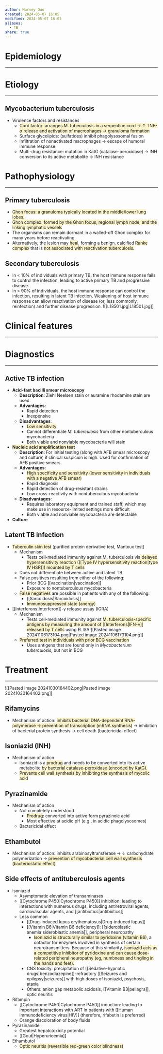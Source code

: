 ```yaml
---
author: Harvey Guo
created: 2024-05-07 16:05
modified: 2024-05-07 16:05
aliases:
  - TB
share: true
---
```

# Epidemiology
---


# Etiology
---
## Mycobacterium tuberculosis 
- Virulence factors and resistances
	- <span style="background:rgba(240, 200, 0, 0.2)">Cord factor: arranges M. tuberculosis in a serpentine cord → ↑ TNF-α release and activation of macrophages → granuloma formation</span>
	- Surface glycolipids: (sulfatides) inhibit phagolysosomal fusion
	- Infiltration of nonactivated macrophages → escape of humoral immune response 
	- Multi-drug resistance: mutation in KatG (catalase-peroxidase) → INH conversion to its active metabolite → INH resistance

# Pathophysiology
---
## Primary tuberculosis
- <span style="background:rgba(240, 200, 0, 0.2)">Ghon focus: a granuloma typically located in the middle/lower lung lobes.</span>
- <span style="background:rgba(240, 200, 0, 0.2)">Ghon complex: formed by the Ghon focus, regional lymph node, and the linking lymphatic vessels</span>
- The organisms can remain dormant in a walled-off Ghon complex for many years before reactivating.
- Alternatively, the lesion may <span style="background:rgba(240, 200, 0, 0.2)">heal</span>, forming a benign, calcified <span style="background:rgba(240, 200, 0, 0.2)">Ranke complex</span> that is <span style="background:rgba(240, 200, 0, 0.2)">not associated with reactivation tuberculosis.</span>
## Secondary tuberculosis
- In < 10% of individuals with primary TB, the host immune response fails to control the infection, leading to active primary TB and progressive disease.
- In > 90% of individuals, the host immune response can control the infection, resulting in latent TB infection. Weakening of host immune response can allow reactivation of disease (or, less commonly, reinfection) and further disease progression.
![[L18501.jpg|L18501.jpg]]

# Clinical features
---


# Diagnostics
---
## Active TB infection
- **Acid-fast bacilli smear microscopy**
	- **Description**: Ziehl Neelsen stain or auramine rhodamine stain are used.
	- **Advantages**:
		- Rapid detection
		- Inexpensive
	- **Disadvantages**:
		- <span style="background:rgba(240, 200, 0, 0.2)">Low sensitivity</span>
		- Cannot differentiate *M. tuberculosis* from other nontuberculous mycobacteria
		- Both viable and nonviable mycobacteria will stain
- **<span style="background:rgba(240, 200, 0, 0.2)">Nucleic acid amplification test</span>**
	- **Description**: For initial testing (along with AFB smear microscopy and culture) if clinical suspicion is high. Used for confirmation of AFB positive smears.
	- **Advantages**:
		- <span style="background:rgba(240, 200, 0, 0.2)">High specificity and sensitivity (lower sensitivity in individuals with a negative AFB smear)</span>
		- Rapid diagnosis
		- Rapid detection of drug-resistant strains
		- Low cross-reactivity with nontuberculous mycobacteria
	- **Disadvantages**:
		- Requires laboratory equipment and trained staff, which may make use in resource-limited settings more difficult
		- Both viable and nonviable mycobacteria are detectable
- **Culture**
## Latent TB infection
- <span style="background:rgba(240, 200, 0, 0.2)">Tuberculin skin test</span> (purified protein derivative test, Mantoux test)
	- Mechanism
		- Tests cell-mediated immunity against M. tuberculosis via<span style="background:rgba(240, 200, 0, 0.2)"> delayed hypersensitivity reaction ([[Type IV hypersensitivity reaction|type IV HSR]]) mounted by T cells</span>
	- Does not differentiate between active and latent TB
	- False positives resulting from either of the following:
		- Prior BCG [[vaccination|vaccination]]
		- Exposure to nontuberculous mycobacteria
	- <span style="background:rgba(240, 200, 0, 0.2)">False negatives</span> are possible in patients with any of the following:
		- [[Sarcoidosis|Sarcoidosis]] 
		- <span style="background:rgba(240, 200, 0, 0.2)">Immunosuppressed state (anergy)</span>
- [[Interferons|Interferon]]-γ release assay (IGRA)
	- Mechanism
		- Tests cell-mediated immunity against <span style="background:rgba(240, 200, 0, 0.2)">M. tuberculosis-specific antigens by measuring the amount of [[Interferons|IFN-γ]] released by T cells</span> using ELISA![[Pasted image 20241106173104.png|Pasted image 20241106173104.png]]
	- <span style="background:rgba(240, 200, 0, 0.2)">Preferred test in individuals with prior BCG vaccination</span>
		- Uses antigens that are found only in _Mycobacterium tuberculosis_, but not in BCG

# Treatment
---
![[Pasted image 20241030164402.png|Pasted image 20241030164402.png]]
## Rifamycins
- Mechanism of action: <span style="background:rgba(240, 200, 0, 0.2)">inhibits bacterial DNA-dependent RNA-polymerase → prevention of transcription (mRNA synthesis)</span> → inhibition of bacterial protein synthesis → cell death (bactericidal effect)
## Isoniazid (INH)
- Mechanism of action
	- Isoniazid is a <span style="background:rgba(240, 200, 0, 0.2)">prodrug</span> and needs to be converted into its active metabolite <span style="background:rgba(240, 200, 0, 0.2)">by bacterial catalase-peroxidase (encoded by KatG).</span>
	- <span style="background:rgba(240, 200, 0, 0.2)">Prevents cell wall synthesis by inhibiting the synthesis of mycolic acid </span>
## Pyrazinamide
- Mechanism of action
	- Not completely understood
		- <span style="background:rgba(240, 200, 0, 0.2)">Prodrug</span>: converted into active form pyrazinoic acid
		- Most effective at acidic pH (e.g., in acidic phagolysosomes)
	- Bactericidal effect
## Ethambutol
- Mechanism of action: inhibits arabinosyltransferase → ↓ carbohydrate polymerization → <span style="background:rgba(240, 200, 0, 0.2)">prevention of mycobacterial cell wall synthesis (bacteriostatic effect)</span> 
## Side effects of antituberculosis agents
- Isoniazid
	- Asymptomatic elevation of transaminases 
	- [[Cytochrome P450|Cytochrome P450]] inhibition: leading to interactions with numerous drugs, including antiretroviral agents, cardiovascular agents, and [[antibiotics|antibiotics]]
	- Less common
		- [[Drug-induced lupus erythematosus|Drug-induced lupus]]
		- [[Vitamin B6|Vitamin B6 deficiency]]: [[sideroblastic anemia|sideroblastic anemia]], peripheral neuropathy
			- <span style="background:rgba(240, 200, 0, 0.2)">Isoniazid is structurally similar to pyridoxine (vitamin B6)</span>, a cofactor for enzymes involved in synthesis of certain neurotransmitters. Because of this similarity, <span style="background:rgba(240, 200, 0, 0.2)">isoniazid acts as a competitive inhibitor of pyridoxine and can cause dose-related peripheral neuropathy (eg, numbness and tingling in the hands and feet).</span>
		- CNS toxicity: precipitation of [[Sedative-hypnotic drugs|benzodiazepine]]-refractory [[Seizures and epilepsy|seizures]] with high doses of isoniazid, psychosis, ataxia 
		- Others: anion gap metabolic acidosis, [[Vitamin B3|pellagra]], optic neuritis
- Rifampin
	- [[Cytochrome P450|Cytochrome P450]] induction: leading to important interactions with ART in patients with [[Human immunodeficiency virus|HIV]] (therefore, rifabutin is preferred) 
	- Orange discoloration of body fluids
- Pyrazinamide	
	- Greatest hepatotoxicity potential
	- [[Gout|Hyperuricemia]]
- Ethambutol	
	- <span style="background:rgba(240, 200, 0, 0.2)">Optic neuritis (reversible red-green color blindness)</span>
